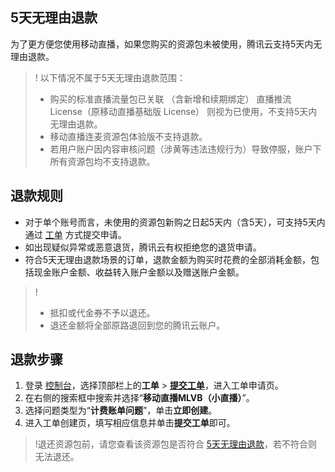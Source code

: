 [](id:back1)
## 5天无理由退款

为了更方便您使用移动直播，如果您购买的资源包未被使用，腾讯云支持5天内无理由退款。

>! 以下情况不属于5天无理由退款范围： 
>- 购买的标准直播流量包已关联 （含新增和续期绑定） 直播推流 License（原移动直播基础版 License） 则视为已使用，不支持5天内无理由退款。 
> - 移动直播连麦资源包体验版不支持退款。
> - 若用户账户因内容审核问题（涉黄等违法违规行为）导致停服，账户下所有资源包均不支持退款。

## 退款规则
- 对于单个账号而言，未使用的资源包新购之日起5天内（含5天），可支持5天内通过 [工单](https://console.cloud.tencent.com/workorder/category) 方式提交申请。
- 如出现疑似异常或恶意退货，腾讯云有权拒绝您的退货申请。
- 符合5天无理由退款场景的订单，退款金额为购买时花费的全部消耗金额，包括现金账户金额、收益转入账户金额以及赠送账户金额。

>!
> - 抵扣或代金券不予以退还。
> - 退还金额将全部原路退回到您的腾讯云账户。

## 退款步骤
1. 登录 [控制台](https://console.cloud.tencent.com/)，选择顶部栏上的**工单** > [**提交工单**](https://console.cloud.tencent.com/workorder/category)，进入工单申请页。
2. 在右侧的搜索框中搜索并选择“**移动直播MLVB（小直播）**”。
3. 选择问题类型为“**计费账单问题**”，单击**立即创建**。
4. 进入工单创建页，填写相应信息并单击**提交工单**即可。

>!退还资源包前，请您查看该资源包是否符合 [5天无理由退款](#back1)，若不符合则无法退还。 
